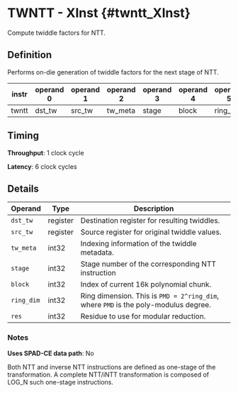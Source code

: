 # TWNTT - XInst {#twntt_XInst}

Compute twiddle factors for NTT.

## Definition

Performs on-die generation of twiddle factors for the next stage of NTT.

| instr | operand 0 | operand 1 | operand 2 | operand 3 | operand 4 | operand 5 | operand 6 |
|-|-|-|-|-|-|-|-|
| twntt | dst_tw | src_tw | tw_meta | stage | block | ring_dim | res |

## Timing

**Throughput**: 1 clock cycle

**Latency**: 6 clock cycles

## Details

| Operand | Type | Description |
|-|-|-|
| `dst_tw` | register | Destination register for resulting twiddles. |
| `src_tw` | register | Source register for original twiddle values. |
| `tw_meta` | int32 | Indexing information of the twiddle metadata. |
| `stage` | int32 | Stage number of the corresponding NTT instruction |
| `block` | int32 | Index of current 16k polynomial chunk. |
| `ring_dim` | int32 | Ring dimension. This is `PMD = 2^ring_dim`, where `PMD` is the poly-modulus degree. |
| `res` | int32 | Residue to use for modular reduction. |

### Notes

**Uses SPAD-CE data path**: No

Both NTT and inverse NTT instructions are defined as one-stage of the transformation. A complete NTT/iNTT transformation is composed of LOG_N such one-stage instructions.
